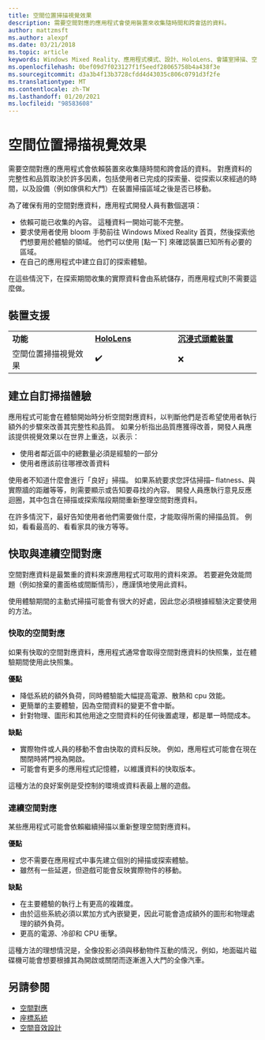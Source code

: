 ```yaml
---
title: 空間位置掃描視覺效果
description: 需要空間對應的應用程式會使用裝置來收集隨時間和跨會話的資料。
author: mattzmsft
ms.author: alexpf
ms.date: 03/21/2018
ms.topic: article
keywords: Windows Mixed Reality、應用程式模式、設計、HoloLens、會議室掃描、空間對應、網格、混合現實耳機、windows Mixed reality 耳機、虛擬實境耳機、HoloLens
ms.openlocfilehash: 0bef09d7f023127f1f5eedf28065758b4a438f3e
ms.sourcegitcommit: d3a3b4f13b3728cfdd4d43035c806c0791d3f2fe
ms.translationtype: MT
ms.contentlocale: zh-TW
ms.lasthandoff: 01/20/2021
ms.locfileid: "98583608"
---
```

# <a name="room-scan-visualization"></a>空間位置掃描視覺效果

需要空間對應的應用程式會依賴裝置來收集隨時間和跨會話的資料。 對應資料的完整性和品質取決於許多因素，包括使用者已完成的探索量、從探索以來經過的時間，以及設備（例如傢俱和大門）在裝置掃描區域之後是否已移動。

為了確保有用的空間對應資料，應用程式開發人員有數個選項：
* 依賴可能已收集的內容。 這種資料一開始可能不完整。
* 要求使用者使用 bloom 手勢前往 Windows Mixed Reality 首頁，然後探索他們想要用於體驗的領域。 他們可以使用 [點一下] 來確認裝置已知所有必要的區域。
* 在自己的應用程式中建立自訂的探索體驗。

在這些情況下，在探索期間收集的實際資料會由系統儲存，而應用程式則不需要這麼做。

## <a name="device-support"></a>裝置支援

<table>
    <colgroup>
    <col width="33%" />
    <col width="33%" />
    <col width="33%" />
    </colgroup>
    <tr>
        <td><strong>功能</strong></td>
        <td><a href="/hololens/hololens1-hardware"><strong>HoloLens</strong></a></td>
        <td><a href="../discover/immersive-headset-hardware-details.md"><strong>沉浸式頭戴裝置</strong></a></td>
    </tr>
     <tr>
        <td>空間位置掃描視覺效果</td>
        <td>✔️</td>
        <td>❌</td>
    </tr>
</table>



## <a name="building-a-custom-scanning-experience"></a>建立自訂掃描體驗

應用程式可能會在體驗開始時分析空間對應資料，以判斷他們是否希望使用者執行額外的步驟來改善其完整性和品質。 如果分析指出品質應獲得改善，開發人員應該提供視覺效果以在世界上重迭，以表示：
* 使用者鄰近區中的總數量必須是經驗的一部分
* 使用者應該前往哪裡改善資料

使用者不知道什麼會進行「良好」掃描。 如果系統要求您評估掃描– flatness、與實際牆的距離等等，則需要顯示或告知要尋找的內容。 開發人員應執行意見反應迴圈，其中包含在掃描或探索階段期間重新整理空間對應資料。

在許多情況下，最好告知使用者他們需要做什麼，才能取得所需的掃描品質。 例如，看看最高的、看看家具的後方等等。

## <a name="cached-versus-continuous-spatial-mapping"></a>快取與連續空間對應

空間對應資料是最繁重的資料來源應用程式可取用的資料來源。 若要避免效能問題（例如捨棄的畫面格或間斷情形），應謹慎地使用此資料。

使用體驗期間的主動式掃描可能會有很大的好處，因此您必須根據經驗決定要使用的方法。

### <a name="cached-spatial-mapping"></a>快取的空間對應

如果有快取的空間對應資料，應用程式通常會取得空間對應資料的快照集，並在體驗期間使用此快照集。

**優點**
* 降低系統的額外負荷，同時體驗能大幅提高電源、散熱和 cpu 效能。
* 更簡單的主要體驗，因為空間資料的變更不會中斷。
* 針對物理、圖形和其他用途之空間資料的任何後置處理，都是單一時間成本。

**缺點**
* 實際物件或人員的移動不會由快取的資料反映。 例如，應用程式可能會在現在關閉時將門視為開啟。
* 可能會有更多的應用程式記憶體，以維護資料的快取版本。

這種方法的良好案例是受控制的環境或資料表最上層的遊戲。

### <a name="continuous-spatial-mapping"></a>連續空間對應

某些應用程式可能會依賴繼續掃描以重新整理空間對應資料。

**優點**
* 您不需要在應用程式中事先建立個別的掃描或探索體驗。
* 雖然有一些延遲，但遊戲可能會反映實際物件的移動。

**缺點**
* 在主要體驗的執行上有更高的複雜度。
* 由於這些系統必須以累加方式內嵌變更，因此可能會造成額外的圖形和物理處理的額外負荷。
* 更高的電源、冷卻和 CPU 衝擊。

這種方法的理想情況是，全像投影必須與移動物件互動的情況，例如，地面磁片磁碟機可能會想要根據其為開啟或關閉而逐漸進入大門的全像汽車。

## <a name="see-also"></a>另請參閱

* [空間對應](spatial-mapping.md)
* [座標系統](coordinate-systems.md)
* [空間音效設計](spatial-sound-design.md)